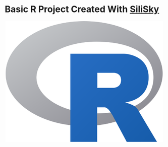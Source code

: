 # Basic R Project Created With [SiliSky](https://www.silisky.com/)
<div align='center'>
<img src="./readmeAssets/r.png" width='500px'>
</div>